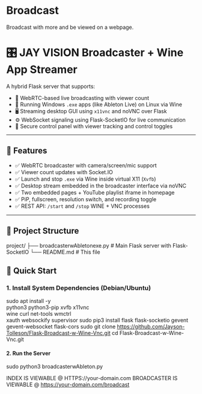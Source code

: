 # Broadcast
Broadcast with more and be viewed on a webpage.
# 🎛️ JAY VISION Broadcaster + Wine App Streamer

A hybrid Flask server that supports:
- 🎥 WebRTC-based live broadcasting with viewer count
- 🍷 Running Windows `.exe` apps (like Ableton Live) on Linux via Wine
- 🖥️ Streaming desktop GUI using `x11vnc` and noVNC over Flask
- ⚙️ WebSocket signaling using Flask-SocketIO for live communication
- 🧪 Secure control panel with viewer tracking and control toggles

---

## 🧰 Features

- ✅ WebRTC broadcaster with camera/screen/mic support
- ✅ Viewer count updates with Socket.IO
- ✅ Launch and stop `.exe` via Wine inside virtual X11 (`Xvfb`)
- ✅ Desktop stream embedded in the broadcaster interface via noVNC
- ✅ Two embedded pages + YouTube playlist iframe in homepage
- ✅ PiP, fullscreen, resolution switch, and recording toggle
- ✅ REST API: `/start` and `/stop` WINE + VNC processes

---

## 📁 Project Structure
project/
├── broadcasterwAbletonexe.py # Main Flask server with Flask-SocketIO
└── README.md # This file

## 🚀 Quick Start

### 1. Install System Dependencies (Debian/Ubuntu)

sudo apt install -y \
  python3 python3-pip xvfb x11vnc \
  wine curl net-tools wmctrl \
  xauth websockify supervisor
sudo pip3 install flask flask-socketio gevent gevent-websocket flask-cors 
sudo git clone https://github.com/Jayson-Tolleson/Flask-Broadcast-w-Wine-Vnc.git
cd Flask-Broadcast-w-Wine-Vnc.git


#### 2. Run the Server

sudo python3 broadcasterwAbleton.py

INDEX IS VIEWABLE @ HTTPS://your-domain.com
BROADCASTER IS VIEWABLE @ https://your-domain.com/broadcast
